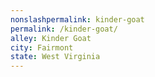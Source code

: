```yaml
---
﻿nonslashpermalink: kinder-goat
permalink: /kinder-goat/
alley: Kinder Goat
city: Fairmont
state: West Virginia
---
```

